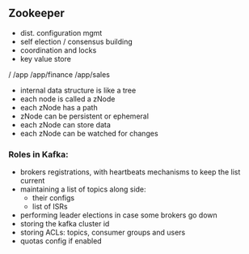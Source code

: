 ## Zookeeper

- dist. configuration mgmt
- self election / consensus building
- coordination and locks
- key value store

/
	/app
		/app/finance
		/app/sales

* internal data structure is like a tree
* each node is called a zNode
* each zNode has a path
* zNode can be persistent or ephemeral
* each zNode can store data
* each zNode can be watched for changes



### Roles in Kafka:
- brokers registrations, with heartbeats mechanisms to keep the list current
- maintaining a list of topics along side:
    - their configs
    - list of ISRs
- performing leader elections in case some brokers go down
- storing the kafka cluster id
- storing ACLs: topics, consumer groups and users
- quotas config if enabled